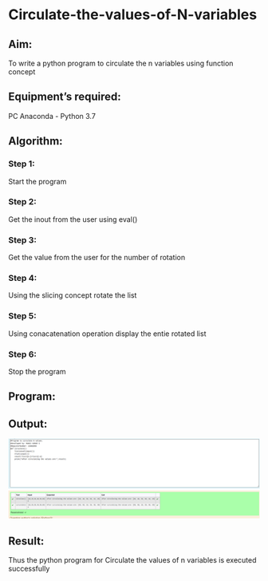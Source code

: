 # Circulate-the-values-of-N-variables
## Aim:
To write a python program to circulate the n variables using function concept
## Equipment’s required:
PC
Anaconda - Python 3.7
## Algorithm: 
### Step 1: 
Start the program
### Step 2: 
Get the inout from the user using eval()
### Step 3: 
Get the value from the user for the number of rotation
### Step 4: 
Using the slicing concept rotate the list

### Step 5: 
Using conacatenation operation display the entie rotated list
### Step 6: 
Stop the program
## Program:


## Output:
![Output](/circulate.png)
## Result:
Thus the python program for Circulate the values of n variables is executed successfully
